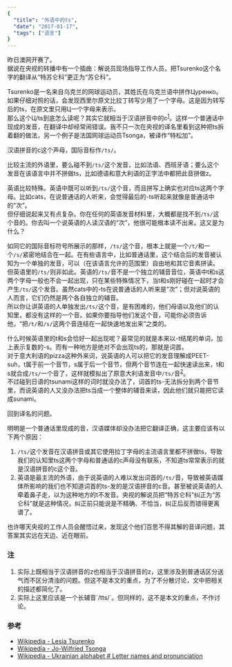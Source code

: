 ```yaml
---
{
  "title": "外语中的ts",
  "date": "2017-01-17",
  "tags": ["语言"]
}
---
```


昨日澳网开赛了。  
据说在央视的转播中有一个插曲：解说员现场指导工作人员，把Tsurenko这个名字的翻译从“特苏仑科”更正为“苏仑科”。

Tsurenko是一名来自乌克兰的网球运动员，其姓氏在乌克兰语中拼作Цуренко。如果仔细对照的话，会发现西里尔原文比拉丁转写少用了一个字母。这是因为转写后的ts，在原文里只用Ц一个字母来表示。  
那么这个Ц/ts到底怎么读呢？其实它就相当于汉语拼音中的c<sup><a href="#annotate1">1</a></sup>。这样一个普通话中现成的发音，在翻译中却经常闹错误。我不只一次在央视的译名里看到这种把ts拆着翻的做法，另一个例子是法国网球运动员Tsonga，被译作“特松加”。

汉语拼音的c这个声母，国际音标作`/ts/`。

比较主流的外语里，要么碰不到`/ts/`这个发音，比如法语、西班牙语；要么这个发音在该语言中并不拼做ts，比如德语和意大利语的正字法中都把此音拼做z。

英语比较特殊。英语中既可以听到`/ts/`这个音，而且拼写上确实也对应ts这两个字母。比如cats，在说普通话的人听来，会觉得最后的-ts听起来就像是普通话中的“次”。  
但仔细说起来又有点复杂。你在任何的英语发音材料里，大概都是找不到`/ts/`这个音的。你去叫一个说英语的人读汉语的“次”，他很可能根本读不出来。这又是为什么？

如同它的国际音标符号所展示的那样，`/ts/`这个音，根本上就是一个`/t/`和一个`/s/`紧密地结合在一起。在有些语言中，比如普通话里，这个结合后的发音被认知为一个单独的发音，可以（在该语言允许的范围里）自由地和其它音素拼读。  
但英语里的`/ts/`则非如此。英语的`/ts/`音不是一个独立的辅音音位，英语中t和s这两个字母一般也不会一起出现，只在某些特殊情况下，当t和s刚好碰在一起时才会产生`/ts/`这个发音。虽然cats中的-ts在说普通话的人听来是“次”；但对说英语的人而言，它们仍然是两个各自独立的辅音。  
所以你让讲英语的人单独发出`/ts/`这个音，是有困难的，他们母语以及他们的认知里，都没有这样的一个音。如果你要指导他们发这个音，可能你必须告诉他，“把`/t/`和`/s/`这两个音连结在一起快速地发出来”之类的。

什么时候英语里的t和s会恰好一起出现呢？最常见的就是本来以-t结尾的单词，加上表示复数的-s。而有一种地方是绝对不会出现ts的，那就是词首。  
对于意大利语的pizza这种外来词，说英语的人可以把它的发音理解成PEET-suh，t属于前一个音节，s属于后一个音节，但两个音节连在一起快速读出来，t和s就合成`/ts/`一个音了，这样就模拟出了原意大利语发音中`/ts/`音<sup><a href="#annotate2">2</a></sup>。  
不过碰到日语的tsunami这样的词时就没办法了，词首的ts-无法拆分到两个音节里，而说英语的人又没办法把ts当成一个整体的辅音来读，因此他们就只能把它读成sunami。

回到译名的问题。  

明明是一个普通话里现成的音，汉语媒体却没办法把它翻译正确，这主要应该有以下两个原因：
1. `/ts/`这个发音在汉语拼音或其它使用拉丁字母的主流语言里都不拼做ts，导致我们的认知里ts这两个字母和普通话的c声母没有联系，不知道ts常常表示的就是汉语拼音的c这个音。
2. 英语是最主流的外语，由于说英语的人难以发出词首的`/ts/`音，导致被英语媒体所影响的我们也不知道词首的ts-发的是汉语拼音的c音。甚至被说英语的人牵着鼻子走，以为这种地方的t不发音。央视的解说员把“特苏仑科”纠正为“苏仑科”就是这种情况，纠正前只能说是不精确、不恰当，纠正后反而错得更离谱了。

也许哪天央视的工作人员会醒悟过来，发现这个他们百思不得其解的音译问题，其答案其实远在天边、近在眼前。

### 注
<ol class="article-annotate">
  <li id="annotate1">实际上既相当于汉语拼音的z也相当于汉语拼音的z，这里涉及到普通话区分送气而不区分清浊的问题。但这不是本文的重点，为了不分散讨论，文中把相关的描述都简化了。</li>
  <li id="annotate2">实际上这里应该是一个长辅音`/tts/`。但同样的，这不是本文的重点，不作讨论。</li>
</ol>

### 参考
* [Wikipedia - Lesia Tsurenko](https://en.wikipedia.org`/wiki/`Lesia_Tsurenko)
* [Wikipedia - Jo-Wilfried Tsonga](https://en.wikipedia.org`/wiki/`Jo-Wilfried_Tsonga)
* [Wikipedia - Ukrainian alphabet # Letter names and pronunciation](https://en.wikipedia.org`/wiki/`Ukrainian_alphabet#Letter_names_and_pronunciation)